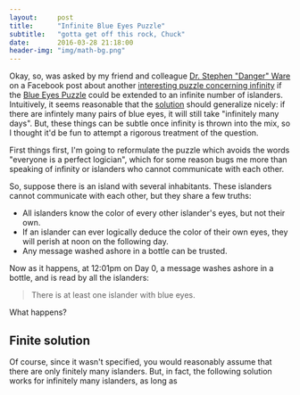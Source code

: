 ```yaml
---
layout:     post
title:      "Infinite Blue Eyes Puzzle"
subtitle:   "gotta get off this rock, Chuck"
date:       2016-03-28 21:18:00
header-img: "img/math-bg.png"
---
```


Okay, so, was asked by my friend and colleague
[Dr. Stephen "Danger" Ware][ware] on a Facebook post about another
[interesting puzzle concerning infinity][infinity puzzle] if the
[Blue Eyes Puzzle][blue eyes puzzle] could be extended to an infinite number
of islanders. Intuitively, it seems reasonable that the
[solution][blue eyes solution] should generalize nicely: if there are infintely
many pairs of blue eyes, it will still take "infinitely many days". But, these
things can be subtle once infinity is thrown into the mix,
so I thought it'd be fun to attempt a rigorous treatment
of the question.

[ware]: http://stephengware.com/
[infinity puzzle]: https://www.reddit.com/r/AskReddit/comments/4kz3di/whats_your_favourite_maths_fact/d3jj88j
[blue eyes puzzle]: http://xkcd.com/blue_eyes.html
[blue eyes solution]: https://xkcd.com/solution.html

First things first, I'm going to reformulate the puzzle which avoids the words
"everyone is a perfect logician", which for some reason bugs me more than
speaking of infinity or islanders who cannot communicate with each other.

So, suppose there is an island with several inhabitants. These islanders cannot
communicate with each other, but they share a few truths:

* All islanders know the color of every other islander's eyes, but not their own.
* If an islander can ever logically deduce the color of their own eyes, they
  will perish at noon on the following day.
* Any message washed ashore in a bottle can be trusted.

Now as it happens, at 12:01pm on Day 0, a message washes ashore in a bottle,
and is read by all the islanders:

> There is at least one islander with blue eyes.

What happens?

## Finite solution

Of course, since it wasn't specified, you would reasonably assume that there
are only finitely many islanders. But, in fact, the following solution works
for infinitely many islanders, as long as 
